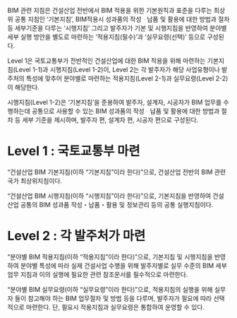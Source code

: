 BIM 관련 지침은 건설산업 전반에서 BIM 적용을 위한 기본원칙과 표준을 다루는 최상위 공통 지침인 ‘기본지침’, BIM적용시 성과품의 작성ᆞ납품 및 활용에 대한 방법과 절차 등 세부기준을 다루는 ‘시행지침’ 그리고 발주자가 기본 및 시행지침을 반영하여 분야별 세부 실행 방안을 별도로 마련하는 ‘적용지침(필수)’과 ‘실무요령(선택)’ 등으로 구성된다.

Level 1은 국토교통부가 전반적인 건설산업에 대한 BIM 적용을 위해 마련하는 기본지침(Level 1-1)과 시행지침(Level 1-2)이, Level 2는 각 발주자가 해당 사업유형이나 발주처의 특성에 맞추어 분야별로 마련하는 적용지침(Level 2-1)과 실무요령(Level 2-2)이 해당한다.

시행지침(Level 1-2)은 ‘기본지침’을 준용하여 발주자, 설계자, 시공자가 BIM 업무를 수행하는데 공통으로 사용할 수 있는 BIM 성과품의 작성ᆞ납품 및 활용에 대한 방법과 절차 등 세부 기준을 제시하며, 발주자 편, 설계자 편, 시공자 편으로 구성된다.

# Level 1 : 국토교통부 마련
“건설산업 BIM 기본지침(이하 “기본지침”이라 한다)”으로, 건설산업 전반의 BIM 관련 국가 최상위지침이다.

“건설산업 BIM 시행지침(이하 “시행지침”이라 한다)”으로, 기본지침을 반영하여 건설산업 공통의 BIM 성과품 작성・납품・활용 및 정보관리 등의 공통 실행지침이다.

# Level 2 : 각 발주처가 마련
“분야별 BIM 적용지침(이하 “적용지침”이라 한다)”으로, 기본지침 및 시행지침을 반영하여 분야별 특성에 따라 실제 건설사업 수행을 위해 발주자별로 실무 수준의 BIM 세부업무 지침과 이의 실행에 필요한 관련 참조문서를 필수적으로 마련한다.

“분야별 BIM 실무요령(이하 “실무요령”이라 한다)”으로, 적용지침의 실행을 위해 실무자 들이 참고해야 하는 BIM 업무절차 및 방법 등을 다루며, 발주자가 필요에 따라 선택적으로 마련한다. 단, 필요시 적용지침과 실무요령은 통합하여 운영할 수 있다.